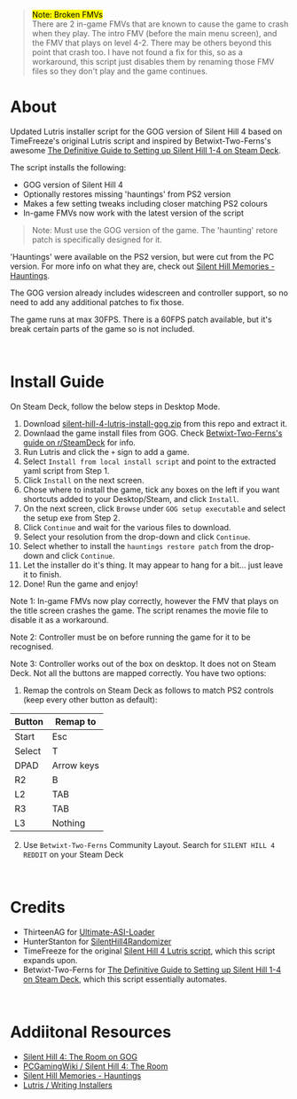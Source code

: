 > <mark>Note: Broken FMVs</mark><br>
There are 2 in-game FMVs that are known to cause the game to crash when they play. The intro FMV (before the main menu screen), and the FMV that plays on level 4-2. There may be others beyond this point that crash too. I have not found a fix for this, so as a workaround, this script just disables them by renaming those FMV files so they don't play and the game continues.


# About

Updated Lutris installer script for the GOG version of Silent Hill 4 based on TimeFreeze's original Lutris script and inspired by Betwixt-Two-Ferns's awesome [The Definitive Guide to Setting up Silent Hill 1-4 on Steam Deck](https://www.reddit.com/r/SteamDeck/comments/wziuwc/the_definitive_guide_to_setting_up_silent_hill_14/). 

The script installs the following:
- GOG version of Silent Hill 4
- Optionally restores missing 'hauntings' from PS2 version
- Makes a few setting tweaks including closer matching PS2 colours
- In-game FMVs now work with the latest version of the script

> Note: Must use the GOG version of the game. The 'haunting' retore patch is specifically designed for it.

'Hauntings' were available on the PS2 version, but were cut from the PC version. For more info on what they are, check out [Silent Hill Memories - Hauntings](https://www.silenthillmemories.net/sh4/hauntings_en.htm).

The GOG version already includes widescreen and controller support, so no need to add any additional patches to fix those.

The game runs at max 30FPS. There is a 60FPS patch available, but it's break certain parts of the game so is not included.

<br>

# Install Guide

On Steam Deck, follow the below steps in Desktop Mode.

1. Download [silent-hill-4-lutris-install-gog.zip](https://github.com/eskay993/gamefiles/raw/main/silent-hill-4/silent-hill-4-lutris-install-gog.zip) from this repo and extract it.
1. Downlaad the game install files from GOG. Check [Betwixt-Two-Ferns's guide on r/SteamDeck](https://www.reddit.com/r/SteamDeck/comments/wziuwc/the_definitive_guide_to_setting_up_silent_hill_14/) for info.
2. Run Lutris and click the `+` sign to add a game.
3. Select `Install from local install script` and point to the extracted yaml script from Step 1.
4. Click `Install` on the next screen.
5. Chose where to install the game, tick any boxes on the left if you want shortcuts added to your Desktop/Steam, and click `Install`.
6. On the next screen, click `Browse` under `GOG setup executable` and select the setup exe from Step 2.
7. Click `Continue` and wait for the various files to download.
8. Select your resolution from the drop-down and click `Continue`.
8. Select whether to install the `hauntings restore patch` from the drop-down and click `Continue`.
10. Let the installer do it's thing. It may appear to hang for a bit... just leave it to finish.
11. Done!  Run the game and enjoy!

Note 1: In-game FMVs now play correctly, however the FMV that plays on the title screen crashes the game. The script renames the movie file to disable it as a workaround.

Note 2: Controller must be on before running the game for it to be recognised.

Note 3: Controller works out of the box on desktop. It does not on Steam Deck. Not all the buttons are mapped correctly. You have two options:

1. Remap the controls on Steam Deck as follows to match PS2 controls (keep every other button as default):

| Button | Remap to |
|---|---|
| Start | Esc |
| Select | T |
| DPAD | Arrow keys |
| R2 | B |
| L2 | TAB |
| R3 | TAB |
| L3 | Nothing |

2. Use `Betwixt-Two-Ferns` Community Layout. Search for `SILENT HILL 4 REDDIT` on your Steam Deck

<br>

# Credits
-  ThirteenAG for [Ultimate-ASI-Loader](https://github.com/ThirteenAG/Ultimate-ASI-Loader/)
-  HunterStanton for [SilentHill4Randomizer](https://github.com/HunterStanton/SilentHill4Randomizer)
- TimeFreeze for the original [Silent Hill 4 Lutris script](https://lutris.net/games/silent-hill-4-the-room/), which this script expands upon.
- Betwixt-Two-Ferns for [The Definitive Guide to Setting up Silent Hill 1-4 on Steam Deck](https://www.reddit.com/r/SteamDeck/comments/wziuwc/the_definitive_guide_to_setting_up_silent_hill_14/), which this script essentially automates.

<br>

# Addiitonal Resources
- [Silent Hill 4: The Room on GOG](https://www.gog.com/game/silent_hill_4_the_room)
- [PCGamingWiki / Silent Hill 4: The Room](https://www.pcgamingwiki.com/wiki/Silent_Hill_4:_The_Room)
- [Silent Hill Memories - Hauntings](https://www.silenthillmemories.net/sh4/hauntings_en.htm)
- [Lutris / Writing Installers](https://github.com/lutris/lutris/blob/master/docs/installers.rst)
